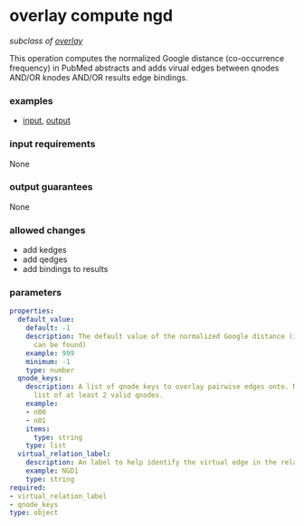 # overlay compute ngd

_subclass of [overlay](./overlay.md)_

This operation computes the normalized Google distance (co-occurrence frequency) in PubMed abstracts and adds virual edges between qnodes AND/OR knodes AND/OR results edge bindings.

### examples

- [input](../examples/overlay/messages/07_input_ngd.json), [output](../examples/overlay/messages/08_output_ngd.json)

### input requirements

None

### output guarantees

None

### allowed changes

- add kedges
- add qedges
- add bindings to results

### parameters

```yaml
properties:
  default_value:
    default: -1
    description: The default value of the normalized Google distance (if no publications
      can be found)
    example: 999
    minimum: -1
    type: number
  qnode_keys:
    description: A list of qnode keys to overlay pairwise edges onto. Must be be a
      list of at least 2 valid qnodes.
    example:
    - n00
    - n01
    items:
      type: string
    type: list
  virtual_relation_label:
    description: An label to help identify the virtual edge in the relation field
    example: NGD1
    type: string
required:
- virtual_relation_label
- qnode_keys
type: object
```

